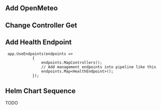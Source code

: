 ## Add OpenMeteo

## Change Controller Get

## Add Health Endpoint
```
 app.UseEndpoints(endpoints =>
            {
                endpoints.MapControllers();
                // Add management endpoints into pipeline like this
                endpoints.Map<HealthEndpoint>();
            });
```

## Helm Chart Sequence
TODO